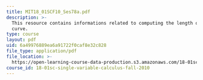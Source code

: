 ```yaml
---
title: MIT18_01SCF10_Ses78a.pdf
description: >-
  This resource contains informations related to computing the length of a
  curve.
type: course
layout: pdf
uid: 6a49976889ea6a91722f0caf8e32c828
file_type: application/pdf
file_location: >-
  https://open-learning-course-data-production.s3.amazonaws.com/18-01sc-single-variable-calculus-fall-2010/6a49976889ea6a91722f0caf8e32c828_MIT18_01SCF10_Ses78a.pdf
course_id: 18-01sc-single-variable-calculus-fall-2010
---
```


